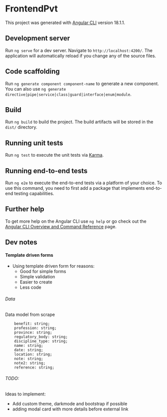 # FrontendPvt

This project was generated with [Angular CLI](https://github.com/angular/angular-cli) version 18.1.1.

## Development server

Run `ng serve` for a dev server. Navigate to `http://localhost:4200/`. The application will automatically reload if you change any of the source files.

## Code scaffolding

Run `ng generate component component-name` to generate a new component. You can also use `ng generate directive|pipe|service|class|guard|interface|enum|module`.

## Build

Run `ng build` to build the project. The build artifacts will be stored in the `dist/` directory.

## Running unit tests

Run `ng test` to execute the unit tests via [Karma](https://karma-runner.github.io).

## Running end-to-end tests

Run `ng e2e` to execute the end-to-end tests via a platform of your choice. To use this command, you need to first add a package that implements end-to-end testing capabilities.

## Further help

To get more help on the Angular CLI use `ng help` or go check out the [Angular CLI Overview and Command Reference](https://angular.dev/tools/cli) page.

## Dev notes

#### Template driven forms

- Using template driven form for reasons:
  - Good for simple forms
  - Simple validation
  - Easier to create
  - Less code

###### Data

Data model from scrape

```
    benefit: string;
    profession: string;
    province: string;
    regulatory_body: string;
    discipline_type: string;
    name: string;
    date: string;
    location: string;
    note: string;
    note2: string;
    reference: string;
```

###### TODO:

Ideas to implement:

- Add custom theme, darkmode and bootstrap if possible
- adding modal card with more details before external link
